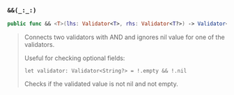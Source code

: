 ### `&&(_:_:)`

```swift
public func && <T>(lhs: Validator<T>, rhs: Validator<T?>) -> Validator<T?>
```

> Connects two validators with AND and ignores nil value for one of the validators.
>
> Useful for checking optional fields:
> ```
> let validator: Validator<String?> = !.empty && !.nil
> ```
> Checks if the validated value is not nil and not empty.

